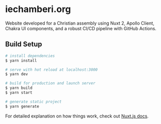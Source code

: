 # iechamberi.org

Website developed for a Christian assembly using Nuxt 2, Apollo Client, Chakra UI components, and a robust CI/CD pipeline with GitHub Actions.

## Build Setup

```bash
# install dependencies
$ yarn install

# serve with hot reload at localhost:3000
$ yarn dev

# build for production and launch server
$ yarn build
$ yarn start

# generate static project
$ yarn generate
```

For detailed explanation on how things work, check out [Nuxt.js docs](https://nuxtjs.org).

